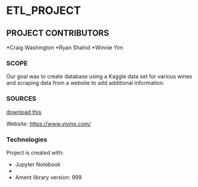 # ETL_PROJECT

## PROJECT CONTRIBUTORS
*Craig Washington
*Ryan Shahid
*Winnie Yim


### SCOPE 

Our goal was to create database using a Kaggle data set for various wines and scraping data from a website to add additional information.

### SOURCES

[download this](final_data.csv)

Website:
https://www.vivino.com/

### Technologies
Project is created with:
* Jupyter Notebook
* 
* Ament library version: 999


